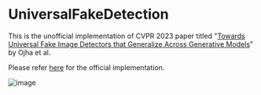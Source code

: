 # UniversalFakeDetection

This is the unofficial implementation of CVPR 2023 paper titled "[Towards Universal Fake Image Detectors that Generalize Across Generative Models](https://www.google.com/url?sa=t&rct=j&q=&esrc=s&source=web&cd=&cad=rja&uact=8&ved=2ahUKEwigt7uF7s7_AhVzcGwGHeUHBnMQFnoECBEQAQ&url=https%3A%2F%2Fopenaccess.thecvf.com%2Fcontent%2FCVPR2023%2Fpapers%2FOjha_Towards_Universal_Fake_Image_Detectors_That_Generalize_Across_Generative_Models_CVPR_2023_paper.pdf&usg=AOvVaw2XDpwSwrOEqd1r0S4ZmWtm&opi=89978449)" by Ojha et al.

Please refer [here](https://github.com/Yuheng-Li/UniversalFakeDetect#data) for the official implementation.

![image](https://github.com/chandlerbing65nm/UniversalFakeDetection/assets/62779617/613606f9-6c61-424f-ae13-5135d0a7efcb)



